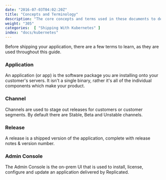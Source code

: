 ```yaml
---
date: "2016-07-03T04:02:20Z"
title: "Concepts and Terminology"
description: "The core concepts and terms used in these documents to describe the Replicated functionality."
weight: "305"
categories:  [ "Shipping With Kubernetes" ]
index: "docs/kubernetes"
---
```


Before shipping your application, there are a few terms to learn, as they are used throughout this guide.

### Application
An application (or app) is the software package you are installing onto your customer's servers. It isn't a single binary, rather it's all of the individual components which make your product.

### Channel
Channels are used to stage out releases for customers or customer segments. By default there are Stable, Beta and Unstable channels.

### Release
A release is a shipped version of the application, complete with release notes & version number.

### Admin Console
The Admin Console is the on-prem UI that is used to install, license, configure and update an application delivered by Replicated.